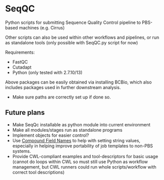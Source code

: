 # SeqQC
Python scripts for submitting Sequence Quality Control pipeline to PBS-based machines (e.g. Cirrus)

Other scripts can also be used within other workflows and pipelines, or run as standalone tools (only possible with SeqQC.py script for now)

Requirements:
- FastQC
- Cutadapt
- Python (only tested with 2.7.10/13)

Above packages can be easily obtained via installing BCBio, which also includes packages used in further downstream analysis.
- Make sure paths are correctly set up if done so.

## Future plans

- Make SeqQc installable as python module into current environment
- Make all modules/stages run as standalone programs
- Implement objects for easier control?
- Use [Compound Field Names](https://www.python.org/dev/peps/pep-3101/#simple-and-compound-field-names) to help with setting string values, especially in helping improve portability of job templates to non-PBS systems.
- Provide CWL-compliant examples and tool-descriptors for basic usage (cannot do loops within CWL so must still use Python as workflow management, but CWL runners could run whole scripts/workflow with correct tool descriptions)